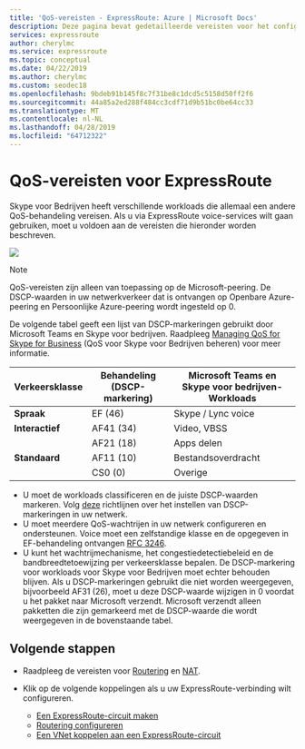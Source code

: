 ```yaml
---
title: 'QoS-vereisten - ExpressRoute: Azure | Microsoft Docs'
description: Deze pagina bevat gedetailleerde vereisten voor het configureren en beheren van de QoS. Skype voor bedrijven/voice-services worden besproken.
services: expressroute
author: cherylmc
ms.service: expressroute
ms.topic: conceptual
ms.date: 04/22/2019
ms.author: cherylmc
ms.custom: seodec18
ms.openlocfilehash: 9bdeb91b145f8c7f31be8c1dcd5c5158d50ff2f6
ms.sourcegitcommit: 44a85a2ed288f484cc3cdf71d9b51bc0be64cc33
ms.translationtype: MT
ms.contentlocale: nl-NL
ms.lasthandoff: 04/28/2019
ms.locfileid: "64712322"
---
```

# <a name="expressroute-qos-requirements"></a>QoS-vereisten voor ExpressRoute
Skype voor Bedrijven heeft verschillende workloads die allemaal een andere QoS-behandeling vereisen. Als u via ExpressRoute voice-services wilt gaan gebruiken, moet u voldoen aan de vereisten die hieronder worden beschreven.

![](./media/expressroute-qos/expressroute-qos.png)

> [!NOTE]
> QoS-vereisten zijn alleen van toepassing op de Microsoft-peering. De DSCP-waarden in uw netwerkverkeer dat is ontvangen op Openbare Azure-peering en Persoonlijke Azure-peering wordt ingesteld op 0. 
> 
> 

De volgende tabel geeft een lijst van DSCP-markeringen gebruikt door Microsoft Teams en Skype voor bedrijven. Raadpleeg [Managing QoS for Skype for Business](https://docs.microsoft.com/SkypeForBusiness/manage/network-management/qos/managing-quality-of-service-QoS) (QoS voor Skype voor Bedrijven beheren) voor meer informatie.

| **Verkeersklasse** | **Behandeling (DSCP-markering)** | **Microsoft Teams en Skype voor bedrijven-Workloads** |
| --- | --- | --- |
| **Spraak** |EF (46) |Skype / Lync voice |
| **Interactief** |AF41 (34) |Video, VBSS |
| |AF21 (18) |Apps delen | 
| **Standaard** |AF11 (10) |Bestandsoverdracht |
| |CS0 (0) |Overige |

* U moet de workloads classificeren en de juiste DSCP-waarden markeren. Volg [deze](https://docs.microsoft.com/SkypeForBusiness/manage/network-management/qos/configuring-port-ranges-for-your-skype-clients#configure-quality-of-service-policies-for-clients-running-on-windows-10) richtlijnen over het instellen van DSCP-markeringen in uw netwerk.
* U moet meerdere QoS-wachtrijen in uw netwerk configureren en ondersteunen. Voice moet een zelfstandige klasse en de opgegeven in EF-behandeling ontvangen [RFC 3246](https://www.ietf.org/rfc/rfc3246.txt). 
* U kunt het wachtrijmechanisme, het congestiedetectiebeleid en de bandbreedtetoewijzing per verkeersklasse bepalen. De DSCP-markering voor workloads voor Skype voor Bedrijven moet echter behouden blijven. Als u DSCP-markeringen gebruikt die niet worden weergegeven, bijvoorbeeld AF31 (26), moet u deze DSCP-waarde wijzigen in 0 voordat u het pakket naar Microsoft verzendt. Microsoft verzendt alleen pakketten die zijn gemarkeerd met de DSCP-waarde die wordt weergegeven in de bovenstaande tabel. 

## <a name="next-steps"></a>Volgende stappen
* Raadpleeg de vereisten voor [Routering](expressroute-routing.md) en [NAT](expressroute-nat.md).
* Klik op de volgende koppelingen als u uw ExpressRoute-verbinding wilt configureren.
  
  * [Een ExpressRoute-circuit maken](expressroute-howto-circuit-classic.md)
  * [Routering configureren](expressroute-howto-routing-classic.md)
  * [Een VNet koppelen aan een ExpressRoute-circuit](expressroute-howto-linkvnet-classic.md)

